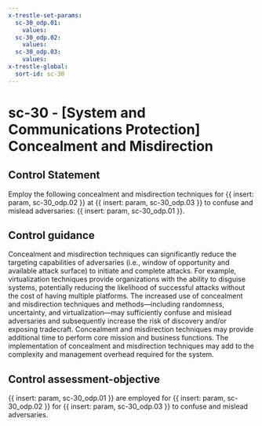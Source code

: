 ```yaml
---
x-trestle-set-params:
  sc-30_odp.01:
    values:
  sc-30_odp.02:
    values:
  sc-30_odp.03:
    values:
x-trestle-global:
  sort-id: sc-30
---
```


# sc-30 - \[System and Communications Protection\] Concealment and Misdirection

## Control Statement

Employ the following concealment and misdirection techniques for {{ insert: param, sc-30_odp.02 }} at {{ insert: param, sc-30_odp.03 }} to confuse and mislead adversaries: {{ insert: param, sc-30_odp.01 }}.

## Control guidance

Concealment and misdirection techniques can significantly reduce the targeting capabilities of adversaries (i.e., window of opportunity and available attack surface) to initiate and complete attacks. For example, virtualization techniques provide organizations with the ability to disguise systems, potentially reducing the likelihood of successful attacks without the cost of having multiple platforms. The increased use of concealment and misdirection techniques and methods—including randomness, uncertainty, and virtualization—may sufficiently confuse and mislead adversaries and subsequently increase the risk of discovery and/or exposing tradecraft. Concealment and misdirection techniques may provide additional time to perform core mission and business functions. The implementation of concealment and misdirection techniques may add to the complexity and management overhead required for the system.

## Control assessment-objective

{{ insert: param, sc-30_odp.01 }} are employed for {{ insert: param, sc-30_odp.02 }} for {{ insert: param, sc-30_odp.03 }} to confuse and mislead adversaries.
